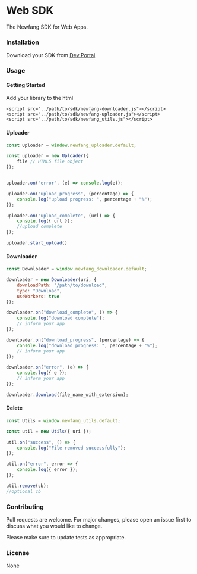 # Web SDK

The Newfang SDK for Web Apps.

### Installation

Download your SDK from [Dev Portal](https://developer.newfang.io)

### Usage

#### Getting Started

Add your library to the html

```markup
<script src="../path/to/sdk/newfang-downloader.js"></script>
<script src="../path/to/sdk/newfang-uploader.js"></script>
<script src="../path/to/sdk/newfang_utils.js"></script>
```

#### Uploader

```javascript
const Uploader = window.newfang_uploader.default;

const uploader = new Uploader({
    file // HTML5 file object
});


uploader.on("error", (e) => console.log(e));

uploader.on("upload_progress", (percentage) => {
    console.log("upload progress: ", percentage + "%");
});

uploader.on("upload_complete", (url) => {
    console.log({ url });
    //upload complete
});

uploader.start_upload()
```

#### Downloader

```javascript
const Downloader = window.newfang_downloader.default;

downloader = new Downloader(uri, { 
    downloadPath: "/path/to/download",
    type: "Download",
    useWorkers: true
});

downloader.on("download_complete", () => {
    console.log("download complete");
    // inform your app
});

downloader.on("download_progress", (percentage) => {
    console.log("download progress: ", percentage + "%");
    // inform your app
});

downloader.on("error", (e) => {
    console.log({ e });
    // inform your app
});

downloader.download(file_name_with_extension);
```

#### Delete

```javascript
const Utils = window.newfang_utils.default;

const util = new Utils({ uri });

util.on("success", () => {
    console.log("File removed successfully");
});

util.on("error", error => {
    console.log({ error });
});

util.remove(cb);
//optional cb
```

### Contributing

Pull requests are welcome. For major changes, please open an issue first to discuss what you would like to change.

Please make sure to update tests as appropriate.

### License

None

